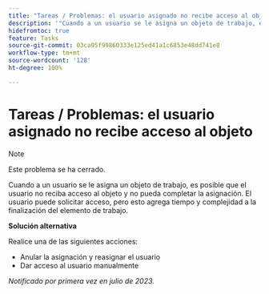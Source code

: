 ```yaml
---
title: "Tareas / Problemas: el usuario asignado no recibe acceso al objeto"
description: '"Cuando a un usuario se le asigna un objeto de trabajo, es posible que el usuario no reciba acceso al objeto y no pueda completar la asignación. El usuario puede solicitar acceso, pero esto añade tiempo y complejidad a la finalización del elemento de trabajo".'
hidefromtoc: true
feature: Tasks
source-git-commit: 03ca95f99860333e125ed41a1c6853e48dd741e8
workflow-type: tm+mt
source-wordcount: '128'
ht-degree: 100%

---
```



# Tareas / Problemas: el usuario asignado no recibe acceso al objeto

>[!NOTE]
>
>Este problema se ha cerrado.

Cuando a un usuario se le asigna un objeto de trabajo, es posible que el usuario no reciba acceso al objeto y no pueda completar la asignación. El usuario puede solicitar acceso, pero esto agrega tiempo y complejidad a la finalización del elemento de trabajo.

**Solución alternativa**

Realice una de las siguientes acciones:

* Anular la asignación y reasignar el usuario
* Dar acceso al usuario manualmente

_Notificado por primera vez en julio de 2023._
